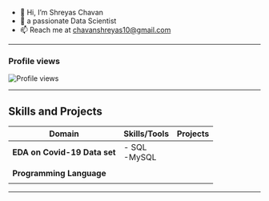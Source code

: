 - 👋 Hi, I’m Shreyas Chavan
- 👀 a passionate Data Scientist  
- 📫 Reach me at chavanshreyas10@gmail.com

---

### Profile views
![Profile views](https://komarev.com/ghpvc/?username=Shreyaschavan10&label=Profile%20views&color=0e75b6&style=flat)

---

## Skills and Projects

| **Domain**       | **Skills/Tools**       | **Projects**                                                                                                                                                                                   |
|-------------------|------------------------|--------------------|
| **EDA on Covid-19 Data set**                   | - SQL <br> -MySQL                        |                    |
|                   |                        |                    |
|**Programming Language**                   |                        |                    |
|                   |                        |                    |

---


